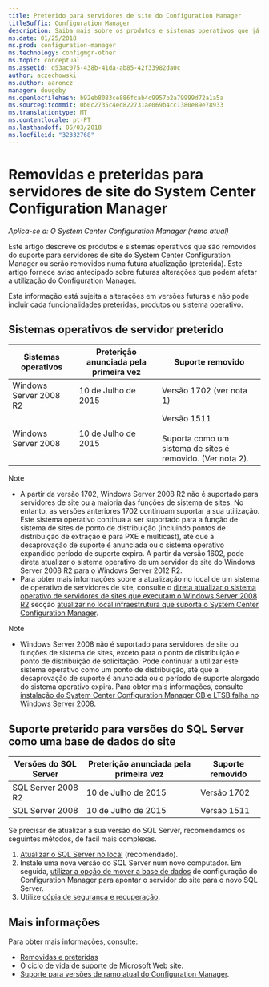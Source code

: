 ```yaml
---
title: Preterido para servidores de site do Configuration Manager
titleSuffix: Configuration Manager
description: Saiba mais sobre os produtos e sistemas operativos que já não suporta System Center Configuration Manager para os servidores de site.
ms.date: 01/25/2018
ms.prod: configuration-manager
ms.technology: configmgr-other
ms.topic: conceptual
ms.assetid: d53ac075-438b-41da-ab85-42f33982da0c
author: aczechowski
ms.author: aaroncz
manager: dougeby
ms.openlocfilehash: b92eb8083ce886fcab4d9957b2a79999d72a1a5a
ms.sourcegitcommit: 0b0c2735c4ed822731ae069b4cc1380e89e78933
ms.translationtype: MT
ms.contentlocale: pt-PT
ms.lasthandoff: 05/03/2018
ms.locfileid: "32332768"
---
```

# <a name="removed-and-deprecated-for-system-center-configuration-manager-site-servers"></a>Removidas e preteridas para servidores de site do System Center Configuration Manager

*Aplica-se a: O System Center Configuration Manager (ramo atual)*

Este artigo descreve os produtos e sistemas operativos que são removidos do suporte para servidores de site do System Center Configuration Manager ou serão removidos numa futura atualização (preterida). Este artigo fornece aviso antecipado sobre futuras alterações que podem afetar a utilização do Configuration Manager.  

Esta informação está sujeita a alterações em versões futuras e não pode incluir cada funcionalidades preteridas, produtos ou sistema operativo.  


## <a name="deprecated-server-operating-systems"></a>Sistemas operativos de servidor preterido  

|**Sistemas operativos**|**Preterição anunciada pela primeira vez**|**Suporte removido** |  
|-|-|-| 
|Windows Server 2008 R2|10 de Julho de 2015| Versão 1702 (ver nota 1)| 
|Windows Server 2008|10 de Julho de 2015|Versão 1511 </br></br>Suporta como um sistema de sites é removido. (Ver nota 2).|  

>[!NOTE]
>-   A partir da versão 1702, Windows Server 2008 R2 não é suportado para servidores de site ou a maioria das funções de sistema de sites. No entanto, as versões anteriores 1702 continuam suportar a sua utilização. Este sistema operativo continua a ser suportado para a função de sistema de sites de ponto de distribuição (incluindo pontos de distribuição de extração e para PXE e multicast), até que a desaprovação de suporte é anunciada ou o sistema operativo expandido período de suporte expira. A partir da versão 1602, pode direta atualizar o sistema operativo de um servidor de site do Windows Server 2008 R2 para o Windows Server 2012 R2.  
>- Para obter mais informações sobre a atualização no local de um sistema de operativo de servidores de site, consulte o [direta atualizar o sistema operativo de servidores de sites que executam o Windows Server 2008 R2](/sccm/core/servers/manage/upgrade-on-premises-infrastructure#bkmk_from2008r2) secção [atualizar no local infraestrutura que suporta o System Center Configuration Manager](/sccm/core/servers/manage/upgrade-on-premises-infrastructure).

>[!NOTE]
>-   Windows Server 2008 não é suportado para servidores de site ou funções de sistema de sites, exceto para o ponto de distribuição e ponto de distribuição de solicitação. Pode continuar a utilizar este sistema operativo como um ponto de distribuição, até que a desaprovação de suporte é anunciada ou o período de suporte alargado do sistema operativo expira. Para obter mais informações, consulte [instalação do System Center Configuration Manager CB e LTSB falha no Windows Server 2008](https://support.microsoft.com/help/4015095).

## <a name="deprecated-support-for-sql-server-versions-as-a-site-database"></a>Suporte preterido para versões do SQL Server como uma base de dados do site  

|**Versões do SQL Server**|**Preterição anunciada pela primeira vez**|**Suporte removido**|   
|-|-|-| 
|SQL Server 2008 R2|10 de Julho de 2015|Versão 1702| 
|SQL Server 2008|10 de Julho de 2015|Versão 1511|  


Se precisar de atualizar a sua versão do SQL Server, recomendamos os seguintes métodos, de fácil mais complexas.
1. [Atualizar o SQL Server no local](/sccm/core/servers/manage/upgrade-on-premises-infrastructure#a-namebkmksupconfigupgradedbsrva-upgrade-sql-server-on-the-site-database-server) (recomendado).
2. Instale uma nova versão do SQL Server num novo computador. Em seguida, [utilizar a opção de mover a base de dados](/sccm/core/servers/manage/modify-your-infrastructure#a-namebkmkdbconfiga-modify-the-site-database-configuration) de configuração do Configuration Manager para apontar o servidor do site para o novo SQL Server.
3. Utilize [cópia de segurança e recuperação](/sccm/protect/understand/backup-and-recovery).


## <a name="more-information"></a>Mais informações
Para obter mais informações, consulte:
 - [Removidas e preteridas](/sccm/core/plan-design/changes/deprecated/removed-and-deprecated)
 - O [ciclo de vida de suporte de Microsoft](https://support.microsoft.com/lifecycle) Web site.
 - [Suporte para versões de ramo atual do Configuration Manager](/sccm/core/servers/manage/current-branch-versions-supported).